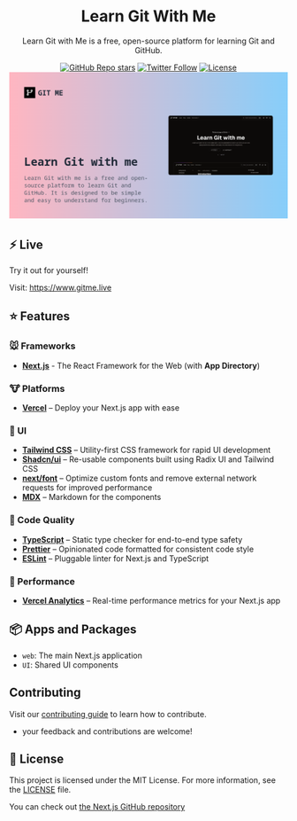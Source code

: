 <h1 align="center">Learn Git With Me</h1>
<p align="center">
Learn Git with Me is a free, open-source platform for learning Git and GitHub.
</p>
<div align="center">
  <a href="https://github.com/spaciousejar/learn-git-with-me/stargazers"><img alt="GitHub Repo stars" src="https://img.shields.io/github/stars/spaciousejar/learn-git-with-me"></a>
  <a href="https://twitter.com/spaciousejar"><img alt="Twitter Follow" src="https://img.shields.io/twitter/follow/spaciousejar"></a>
  <a href="[https://github.com/spaciousejar/learn-git-with-me/blob/main/LICENSE]"><img alt="License" src="https://img.shields.io/badge/License-MIT-yellow.svg"></a>
</div>
<img alt="og" src="https://github.com/spaciousejar/learn-git-with-me/blob/main/public/og.png"><img/>

## ⚡ Live 

Try it out for yourself!

Visit: <https://www.gitme.live>


## ⭐ Features

### 🐭 Frameworks

- **[Next.js](https://nextjs.org/)** - The React Framework for the Web (with **App Directory**)

### 🐮 Platforms

- **[Vercel](https://vercel.com/)** – Deploy your Next.js app with ease


### 🐒 UI

- **[Tailwind CSS](https://tailwindcss.com/)** – Utility-first CSS framework for rapid UI development
- **[Shadcn/ui](https://ui.shadcn.com/)** – Re-usable components built using Radix UI and Tailwind CSS
- **[next/font](https://nextjs.org/docs/basic-features/font-optimization)** – Optimize custom fonts and remove external network requests for improved performance
- **[MDX](https://mdxjs.com/docs)** – Markdown for the components
  
### 🐴 Code Quality

- **[TypeScript](https://www.typescriptlang.org/)** – Static type checker for end-to-end type safety
- **[Prettier](https://prettier.io/)** – Opinionated code formatted for consistent code style
- **[ESLint](https://eslint.org/)** – Pluggable linter for Next.js and TypeScript


### 🐑 Performance

- **[Vercel Analytics](https://vercel.com/analytics)** – Real-time performance metrics for your Next.js app



## 📦 Apps and Packages

- `web`: The main Next.js application
- `UI`: Shared UI components


## Contributing

Visit our [contributing guide](https://github.com/spaciousejar/learn-git-with-me/blob/main/CONTRIBUTING.md) to learn how to contribute.
- your feedback and contributions are welcome!


## 📜 License

This project is licensed under the MIT License. For more information, see the [LICENSE](./LICENSE) file.

You can check out [the Next.js GitHub repository](https://github.com/vercel/next.js/) 

